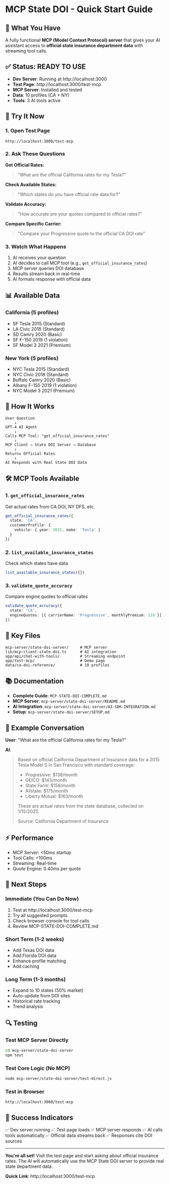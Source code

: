 # MCP State DOI - Quick Start Guide

## 🚀 What You Have

A fully functional **MCP (Model Context Protocol) server** that gives your AI assistant access to **official state insurance department data** with streaming tool calls.

## ✅ Status: READY TO USE

- **Dev Server**: Running at http://localhost:3000
- **Test Page**: http://localhost:3000/test-mcp
- **MCP Server**: Installed and tested
- **Data**: 10 profiles (CA + NY)
- **Tools**: 3 AI tools active

## 🎯 Try It Now

### 1. Open Test Page
```
http://localhost:3000/test-mcp
```

### 2. Ask These Questions

**Get Official Rates:**
> "What are the official California rates for my Tesla?"

**Check Available States:**
> "Which states do you have official rate data for?"

**Validate Accuracy:**
> "How accurate are your quotes compared to official rates?"

**Compare Specific Carrier:**
> "Compare your Progressive quote to the official CA DOI rate"

### 3. Watch What Happens

1. AI receives your question
2. AI decides to call MCP tool (e.g., `get_official_insurance_rates`)
3. MCP server queries DOI database
4. Results stream back in real-time
5. AI formats response with official data

## 📊 Available Data

### California (5 profiles)
- SF Tesla 2015 (Standard)
- LA Civic 2018 (Standard)
- SD Camry 2020 (Basic)
- SF F-150 2019 (1 violation)
- SF Model 3 2021 (Premium)

### New York (5 profiles)
- NYC Tesla 2015 (Standard)
- NYC Civic 2018 (Standard)
- Buffalo Camry 2020 (Basic)
- Albany F-150 2019 (1 violation)
- NYC Model 3 2021 (Premium)

## 🔧 How It Works

```
User Question
    ↓
GPT-4 AI Agent
    ↓
Calls MCP Tool: "get_official_insurance_rates"
    ↓
MCP Client → State DOI Server → Database
    ↓
Returns Official Rates
    ↓
AI Responds with Real State DOI Data
```

## 🛠️ MCP Tools Available

### 1. `get_official_insurance_rates`
Get actual rates from CA DOI, NY DFS, etc.

```typescript
get_official_insurance_rates({
  state: 'CA',
  customerProfile: {
    vehicle: { year: 2015, make: 'Tesla' }
  }
})
```

### 2. `list_available_insurance_states`
Check which states have data

```typescript
list_available_insurance_states({})
```

### 3. `validate_quote_accuracy`
Compare engine quotes to official rates

```typescript
validate_quote_accuracy({
  state: 'CA',
  engineQuotes: [{ carrierName: 'Progressive', monthlyPremium: 119 }]
})
```

## 📁 Key Files

```
mcp-server/state-doi-server/     # MCP server
lib/mcp-client-state-doi.ts      # AI integration
app/api/chat-with-tools/         # Streaming endpoint
app/test-mcp/                    # Demo page
data/ca-doi-reference/           # 10 profiles
```

## 📚 Documentation

- **Complete Guide**: `MCP-STATE-DOI-COMPLETE.md`
- **MCP Server**: `mcp-server/state-doi-server/README.md`
- **AI Integration**: `mcp-server/state-doi-server/AI-SDK-INTEGRATION.md`
- **Setup**: `mcp-server/state-doi-server/SETUP.md`

## 🎉 Example Conversation

**User**: "What are the official California rates for my Tesla?"

**AI**: 
> Based on official California Department of Insurance data for a 2015 Tesla Model S in San Francisco with standard coverage:
> 
> - Progressive: $138/month
> - GEICO: $143/month  
> - State Farm: $158/month
> - Allstate: $175/month
> - Liberty Mutual: $163/month
> 
> These are actual rates from the state database, collected on 1/15/2025.
> 
> Source: California Department of Insurance

## ⚡ Performance

- MCP Server: <50ms startup
- Tool Calls: <100ms
- Streaming: Real-time
- Quote Engine: 0.40ms per quote

## 🚦 Next Steps

### Immediate (You Can Do Now)
1. Test at http://localhost:3000/test-mcp
2. Try all suggested prompts
3. Check browser console for tool calls
4. Review MCP-STATE-DOI-COMPLETE.md

### Short Term (1-2 weeks)
- Add Texas DOI data
- Add Florida DOI data
- Enhance profile matching
- Add caching

### Long Term (1-3 months)
- Expand to 10 states (50% market)
- Auto-update from DOI sites
- Historical rate tracking
- Trend analysis

## 🔍 Testing

### Test MCP Server Directly
```bash
cd mcp-server/state-doi-server
npm test
```

### Test Core Logic (No MCP)
```bash
node mcp-server/state-doi-server/test-direct.js
```

### Test in Browser
```
http://localhost:3000/test-mcp
```

## 🎯 Success Indicators

✅ Dev server running
✅ Test page loads
✅ MCP server responds
✅ AI calls tools automatically
✅ Official data streams back
✅ Responses cite DOI sources

---

**You're all set!** Visit the test page and start asking about official insurance rates. The AI will automatically use the MCP State DOI server to provide real state department data.

**Quick Link**: http://localhost:3000/test-mcp

